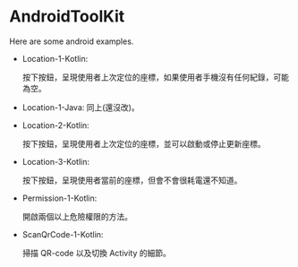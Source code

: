 ﻿# AndroidToolKit
Here are some android examples.

+ Location-1-Kotlin: 

	按下按鈕，呈現使用者上次定位的座標，如果使用者手機沒有任何紀錄，可能為空。

+ Location-1-Java: 同上(還沒改)。

+ Location-2-Kotlin: 

	按下按鈕，呈現使用者上次定位的座標，並可以啟動或停止更新座標。

+ Location-3-Kotlin:

	按下按鈕，呈現使用者當前的座標，但會不會很耗電還不知道。
	
+ Permission-1-Kotlin: 

	開啟兩個以上危險權限的方法。

+ ScanQrCode-1-Kotlin: 

	掃描 QR-code 以及切換 Activity 的細節。

